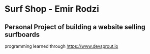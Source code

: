# Surf Shop - Emir Rodzi

## Personal Project of building a website selling surfboards

programming learned through https://www.devsprout.io
